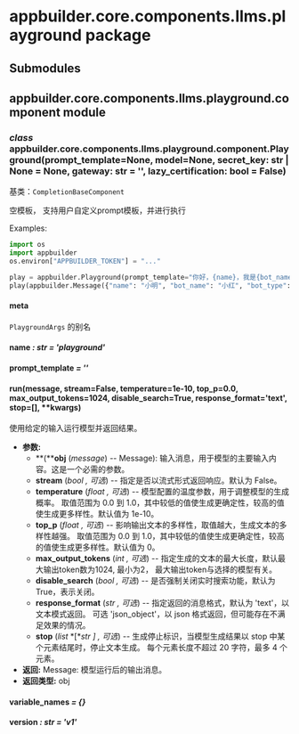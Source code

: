 # appbuilder.core.components.llms.playground package

## Submodules

## appbuilder.core.components.llms.playground.component module

### *class* appbuilder.core.components.llms.playground.component.Playground(prompt_template=None, model=None, secret_key: str | None = None, gateway: str = '', lazy_certification: bool = False)

基类：`CompletionBaseComponent`

空模板， 支持用户自定义prompt模板，并进行执行

Examples:

```python
import os
import appbuilder
os.environ["APPBUILDER_TOKEN"] = "..."

play = appbuilder.Playground(prompt_template="你好，{name}，我是{bot_name}，{bot_name}是一个{bot_type}，我可以{bot_function}，你可以问我{bot_question}。", model="ERNIE Speed-AppBuilder")
play(appbuilder.Message({"name": "小明", "bot_name": "小红", "bot_type": "聊天机器人", "bot_function": "聊天", "bot_question": "你好吗？"}), stream=False)
```

#### meta

`PlaygroundArgs` 的别名

#### name *: str* *= 'playground'*

#### prompt_template *= ''*

#### run(message, stream=False, temperature=1e-10, top_p=0.0, max_output_tokens=1024, disable_search=True, response_format='text', stop=[], \*\*kwargs)

使用给定的输入运行模型并返回结果。

* **参数:**
  * **(****obj** (*message*) -- Message): 输入消息，用于模型的主要输入内容。这是一个必需的参数。
  * **stream** (*bool* *,*  *可选*) -- 指定是否以流式形式返回响应。默认为 False。
  * **temperature** (*float* *,*  *可选*) -- 模型配置的温度参数，用于调整模型的生成概率。
    取值范围为 0.0 到 1.0，其中较低的值使生成更确定性，较高的值使生成更多样性。默认值为 1e-10。
  * **top_p** (*float* *,*  *可选*) -- 影响输出文本的多样性，取值越大，生成文本的多样性越强。
    取值范围为 0.0 到 1.0，其中较低的值使生成更确定性，较高的值使生成更多样性。默认值为 0。
  * **max_output_tokens** (*int* *,*  *可选*) -- 指定生成的文本的最大长度，默认最大输出token数为1024, 最小为2，
    最大输出token与选择的模型有关。
  * **disable_search** (*bool* *,*  *可选*) -- 是否强制关闭实时搜索功能，默认为 True，表示关闭。
  * **response_format** (*str* *,*  *可选*) -- 指定返回的消息格式，默认为 'text'，以文本模式返回。
    可选 'json_object'，以 json 格式返回，但可能存在不满足效果的情况。
  * **stop** (*list* *[**str* *]* *,*  *可选*) -- 生成停止标识，当模型生成结果以 stop 中某个元素结尾时，停止文本生成。
    每个元素长度不超过 20 字符，最多 4 个元素。
* **返回:**
  Message: 模型运行后的输出消息。
* **返回类型:**
  obj

#### variable_names *= {}*

#### version *: str* *= 'v1'*
